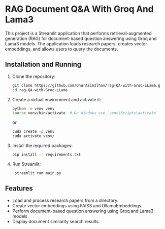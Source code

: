 # RAG Document Q&A With Groq And Lama3
This project is a Streamlit application that performs retrieval-augmented generation (RAG) for document-based question answering using Groq and Lama3 models. The application loads research papers, creates vector embeddings, and allows users to query the documents.


## Installation and Running

1. Clone the repository:
    ```sh
    git clone https://github.com/OnurAsimIlhan/rag-QA-with-Groq-LLama.git
    cd rag-QA-with-Groq-LLama
    ```

2. Create a virtual environment and activate it:
    ```sh
    python -m venv venv
    source venv/bin/activate  # On Windows use `venv\Scripts\activate`
    ```
    or
    ```sh
    cuda create -p venv
    cuda activate venv/
    ```

3. Install the required packages:
    ```sh
    pip install -r requirements.txt
    ```
4. Run Streamlit:
   ```sh
    streamlit run main.py
    ```

## Features
- Load and process research papers from a directory.
- Create vector embeddings using FAISS and OllamaEmbeddings.
- Perform document-based question answering using Groq and Lama3 models.
- Display document similarity search results.
